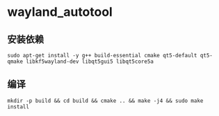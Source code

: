 # wayland_autotool
## 安装依赖
```shell
sudo apt-get install -y g++ build-essential cmake qt5-default qt5-qmake libkf5wayland-dev libqt5gui5 libqt5core5a
```
## 编译
```shell
mkdir -p build && cd build && cmake .. && make -j4 && sudo make install
```
